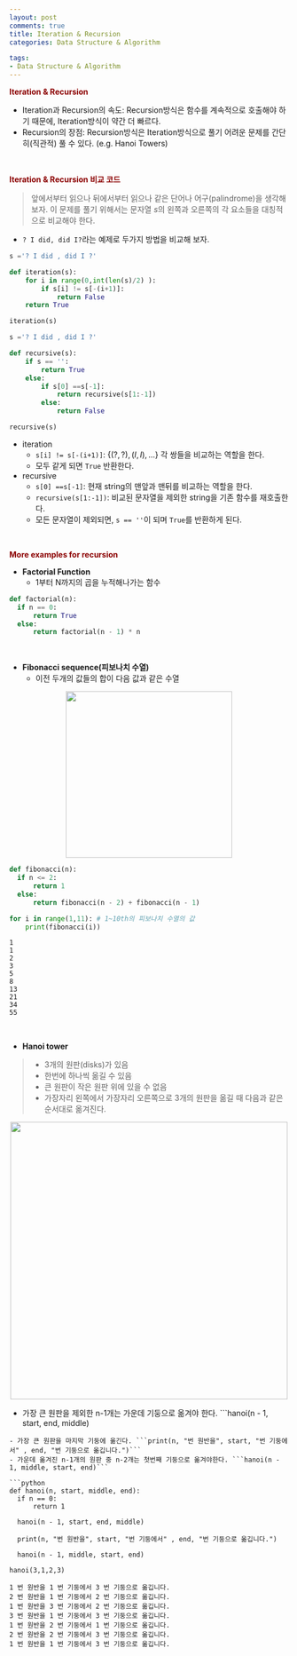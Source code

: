 ```yaml
---
layout: post
comments: true
title: Iteration & Recursion
categories: Data Structure & Algorithm

tags:
- Data Structure & Algorithm
---
```




**<span style='color:DarkRed'>Iteration & Recursion</span>**

- Iteration과 Recursion의 속도: Recursion방식은 함수를 계속적으로 호출해야 하기 때문에, Iteration방식이 약간 더 빠르다.
- Recursion의 장점: Recursion방식은 Iteration방식으로 풀기 어려운 문제를 간단히(직관적) 풀 수 있다. (e.g. Hanoi Towers)

<br>

**<span style='color:DarkRed'>Iteration & Recursion 비교 코드</span>**

> 앞에서부터 읽으나 뒤에서부터 읽으나 같은 단어나 어구(palindrome)을 생각해보자. 이 문제를 풀기 위해서는 문자열 $s$의 왼쪽과 오른쪽의 각 요소들을 대칭적으로 비교해야 한다.

- ```? I did, did I?```라는 예제로 두가지 방법을 비교해 보자. 


```python
s ='? I did , did I ?'

def iteration(s):
    for i in range(0,int(len(s)/2) ):
        if s[i] != s[-(i+1)]:
            return False
    return True

iteration(s)
```

```python
s ='? I did , did I ?'

def recursive(s):
    if s == '':
        return True
    else:
        if s[0] ==s[-1]:
            return recursive(s[1:-1])
        else:
            return False

recursive(s)
```

- iteration
	- ```s[i] != s[-(i+1)]```: $\{(?,?),(I,I),...\}$ 각 쌍들을 비교하는 역할을 한다.
	- 모두 같게 되면 ```True``` 반환한다. 
- recursive
	- ```s[0] ==s[-1]```:  현재 string의 맨앞과 맨뒤를 비교하는 역할을 한다.
	- ```recursive(s[1:-1])```: 비교된 문자열을 제외한 string을 기존 함수를 재호출한다.
	- 모든 문자열이 제외되면, ```s == ''```이 되며 ```True```를 반환하게 된다.

<br>

**<span style='color:DarkRed'> More examples for recursion </span>**

- **Factorial Function** 
	- 1부터 N까지의 곱을 누적해나가는 함수

```python
def factorial(n):
  if n == 0:
      return True
  else:
      return factorial(n - 1) * n
```
<br>

- **Fibonacci sequence(피보나치 수열)**
	- 이전 두개의 값들의 합이 다음 값과 같은 수열

<p align="center"><img width="300" height="auto" src="https://imgur.com/YsoOSiD.png"></p>



```python
def fibonacci(n):
  if n <= 2:
      return 1
  else:
      return fibonacci(n - 2) + fibonacci(n - 1)

for i in range(1,11): # 1~10th의 피보나치 수열의 값
    print(fibonacci(i))
```

	1
	1
	2
	3
	5
	8
	13
	21
	34
	55

<br>

- **Hanoi tower**

> - 3개의 원판(disks)가 있음
> - 한번에 하나씩 옮길 수 있음
> - 큰 원판이 작은 원판 위에 있을 수 없음
> - 가장자리 왼쪽에서 가장자리 오른쪽으로 3개의 원판을 옮길 때 다음과 같은 순서대로 옮겨진다.

<p align="center"><img width="500" height="auto" src="https://imgur.com/yq8SzTa.png"></p>

- 가장 큰 원판을 제외한 n-1개는 가운데 기둥으로 옮겨야 한다. ```hanoi(n - 1, start, end, middle)
```
- 가장 큰 원판을 마지막 기둥에 옮긴다. ```print(n, "번 원반을", start, "번 기둥에서" , end, "번 기둥으로 옮깁니다.")```
- 가운데 옮겨진 n-1개의 원판 중 n-2개는 첫번째 기둥으로 옮겨야한다. ```hanoi(n - 1, middle, start, end)```

```python
def hanoi(n, start, middle, end):
  if n == 0:
      return 1

  hanoi(n - 1, start, end, middle)

  print(n, "번 원반을", start, "번 기둥에서" , end, "번 기둥으로 옮깁니다.")

  hanoi(n - 1, middle, start, end)

hanoi(3,1,2,3)
```
	1 번 원반을 1 번 기둥에서 3 번 기둥으로 옮깁니다.
	2 번 원반을 1 번 기둥에서 2 번 기둥으로 옮깁니다.
	1 번 원반을 3 번 기둥에서 2 번 기둥으로 옮깁니다.
	3 번 원반을 1 번 기둥에서 3 번 기둥으로 옮깁니다.
	1 번 원반을 2 번 기둥에서 1 번 기둥으로 옮깁니다.
	2 번 원반을 2 번 기둥에서 3 번 기둥으로 옮깁니다.
	1 번 원반을 1 번 기둥에서 3 번 기둥으로 옮깁니다.
